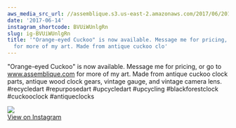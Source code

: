```yaml
---
aws_media_src_url: //assemblique.s3.us-east-2.amazonaws.com/2017/06/2017-06-14_13-00-29_UTC.jpg
date: '2017-06-14'
instagram_shortcode: BVUiWUnlgRn
slug: ig-BVUiWUnlgRn
title: '"Orange-eyed Cuckoo" is now available. Message me for pricing, or go to www.assemblique.com
  for more of my art. Made from antique cuckoo clo'
---
```


"Orange-eyed Cuckoo" is now available. Message me for pricing, or go to www.assemblique.com for more of my art. Made from antique cuckoo clock parts, antique wood clock gears, vintage gauge, and vintage camera lens. #recycledart #repurposedart #upcycledart #upcycling #blackforestclock #cuckooclock #antiqueclocks 

![](//assemblique.s3.us-east-2.amazonaws.com/2017/06/2017-06-14_13-00-29_UTC.jpg)   
[View on Instagram](https://www.instagram.com/p/BVUiWUnlgRn/)